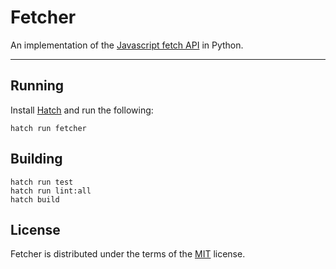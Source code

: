 # Fetcher

An implementation of the [Javascript fetch API](https://developer.mozilla.org/en-US/docs/Web/API/Fetch_API) in Python.

-----

## Running

Install [Hatch](https://hatch.pypa.io) and run the following:

```console
hatch run fetcher
```

<!-- ```console
pip install fetcher
``` -->

## Building

```console
hatch run test
hatch run lint:all
hatch build
```

## License

Fetcher is distributed under the terms of the [MIT](https://spdx.org/licenses/MIT.html) license.

